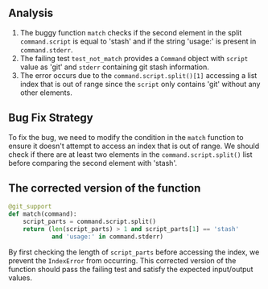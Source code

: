 ## Analysis
1. The buggy function `match` checks if the second element in the split `command.script` is equal to 'stash' and if the string 'usage:' is present in `command.stderr`.
2. The failing test `test_not_match` provides a `Command` object with `script` value as 'git' and `stderr` containing git stash information.
3. The error occurs due to the `command.script.split()[1]` accessing a list index that is out of range since the `script` only contains 'git' without any other elements.

## Bug Fix Strategy
To fix the bug, we need to modify the condition in the `match` function to ensure it doesn't attempt to access an index that is out of range. We should check if there are at least two elements in the `command.script.split()` list before comparing the second element with 'stash'.

## The corrected version of the function
```python
@git_support
def match(command):
    script_parts = command.script.split()
    return (len(script_parts) > 1 and script_parts[1] == 'stash'
            and 'usage:' in command.stderr)
``` 

By first checking the length of `script_parts` before accessing the index, we prevent the `IndexError` from occurring. This corrected version of the function should pass the failing test and satisfy the expected input/output values.